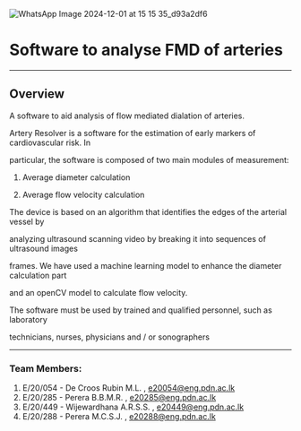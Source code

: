 
![WhatsApp Image 2024-12-01 at 15 15 35_d93a2df6](https://github.com/user-attachments/assets/e6858873-f05f-40da-876b-cad9f294ce1d)
# Software to analyse FMD of arteries 
___


## Overview
A software to aid analysis of flow mediated dialation of arteries.

Artery Resolver is a software for the estimation of early markers of cardiovascular risk. In 

particular, the software is composed of two main modules of measurement: 

1. Average diameter calculation 

2. Average flow velocity calculation 

The device is based on an algorithm that identifies the edges of the arterial vessel by 

analyzing ultrasound scanning video by breaking it into sequences of ultrasound images 

frames. We have used a machine learning model to enhance the diameter calculation part 

and an openCV model to calculate flow velocity. 

The software must be used by trained and qualified personnel, such as laboratory 

technicians, nurses, physicians and / or sonographers
____


### Team Members: 
1) E/20/054 - De Croos Rubin M.L. , e20054@eng.pdn.ac.lk
2) E/20/285 - Perera B.B.M.R. , e20285@eng.pdn.ac.lk
3) E/20/449 - Wijewardhana A.R.S.S. , e20449@eng.pdn.ac.lk
4) E/20/288 - Perera M.C.S.J. , e20288@eng.pdn.ac.lk
